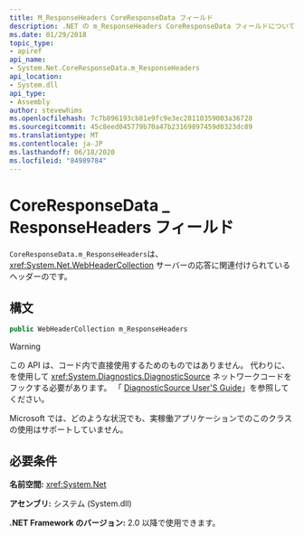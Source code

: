 ```yaml
---
title: M_ResponseHeaders CoreResponseData フィールド
description: .NET の m_ResponseHeaders CoreResponseData フィールドについて説明します。 このフィールドは、サーバー応答に関連付けられたヘッダーを持つ WebHeaderCollection 型です。
ms.date: 01/29/2018
topic_type:
- apiref
api_name:
- System.Net.CoreResponseData.m_ResponseHeaders
api_location:
- System.dll
api_type:
- Assembly
author: stevewhims
ms.openlocfilehash: 7c7b896193cb81e9fc9e3ec28110359003a36728
ms.sourcegitcommit: 45c8eed045779b70a47b23169897459d0323dc89
ms.translationtype: MT
ms.contentlocale: ja-JP
ms.lasthandoff: 06/18/2020
ms.locfileid: "84989784"
---
```

# <a name="coreresponsedatam_responseheaders-field"></a>CoreResponseData \_ ResponseHeaders フィールド

`CoreResponseData.m_ResponseHeaders`は、 <xref:System.Net.WebHeaderCollection> サーバーの応答に関連付けられているヘッダーのです。

## <a name="syntax"></a>構文
  
```csharp
public WebHeaderCollection m_ResponseHeaders
```

> [!WARNING]
> この API は、コード内で直接使用するためのものではありません。 代わりに、を使用して <xref:System.Diagnostics.DiagnosticSource> ネットワークコードをフックする必要があります。 「 [DiagnosticSource User'S Guide](https://github.com/dotnet/runtime/blob/master/src/libraries/System.Diagnostics.DiagnosticSource/src/DiagnosticSourceUsersGuide.md)」を参照してください。
>
> Microsoft では、どのような状況でも、実稼働アプリケーションでのこのクラスの使用はサポートしていません。

## <a name="requirements"></a>必要条件

**名前空間:** <xref:System.Net>

**アセンブリ:** システム (System.dll)

**.NET Framework のバージョン:** 2.0 以降で使用できます。
